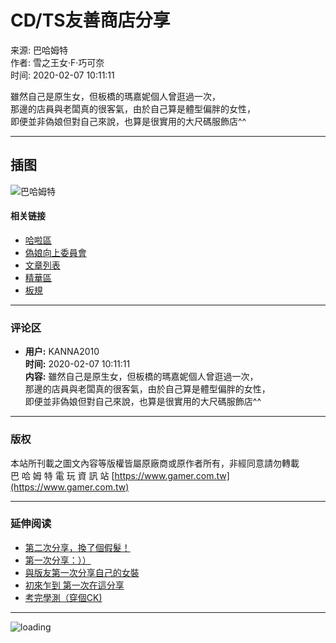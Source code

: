 # CD/TS友善商店分享

来源: 巴哈姆特  
作者: 雪之王女‧F‧巧可奈  
时间: 2020-02-07 10:11:11  

雖然自己是原生女，但板橋的瑪嘉妮個人曾逛過一次，  
那邊的店員與老闆真的很客氣，由於自己算是體型偏胖的女性，  
即便並非偽娘但對自己來說，也算是很實用的大尺碼服飾店^^  

---

## 插图

![巴哈姆特](https://i2.bahamut.com.tw/top_logo.svg)

#### 相关链接
- [哈啦區](//forum.gamer.com.tw)
- [偽娘向上委員會](//forum.gamer.com.tw/A.php?bsn=60552)
- [文章列表](//forum.gamer.com.tw/B.php?bsn=60552)
- [精華區](//forum.gamer.com.tw/G1.php?bsn=60552)
- [板規](//forum.gamer.com.tw/rules.php?bsn=60552)

---

### 评论区
- **用户:** KANNA2010  
  **时间:** 2020-02-07 10:11:11  
  **内容:** 雖然自己是原生女，但板橋的瑪嘉妮個人曾逛過一次，  
  那邊的店員與老闆真的很客氣，由於自己算是體型偏胖的女性，  
  即便並非偽娘但對自己來說，也算是很實用的大尺碼服飾店^^  

---

### 版权
本站所刊載之圖文內容等版權皆屬原廠商或原作者所有，非經同意請勿轉載  
巴 哈 姆 特 電 玩 資 訊 站 [https://www.gamer.com.tw](https://www.gamer.com.tw)  

---

### 延伸阅读
- [第二次分享，換了個假髮！](https://forum.gamer.com.tw/C.php?bsn=60552&snA=4579)
- [第一次分享：））](https://forum.gamer.com.tw/C.php?bsn=60552&snA=4568)
- [與版友第一次分享自己的女裝](https://forum.gamer.com.tw/C.php?bsn=60552&snA=6287)
- [初來乍到 第一次在這分享](https://forum.gamer.com.tw/C.php?bsn=60552&snA=6698)
- [考完學測（穿個CK)](https://forum.gamer.com.tw/C.php?bsn=60552&snA=6767)

--- 

![loading](https://i2.bahamut.com.tw/mobile/loading.svg)
<!-- tcd_original_link https://forum.gamer.com.tw/Co.php?bsn=60552&sn=31954 -->
